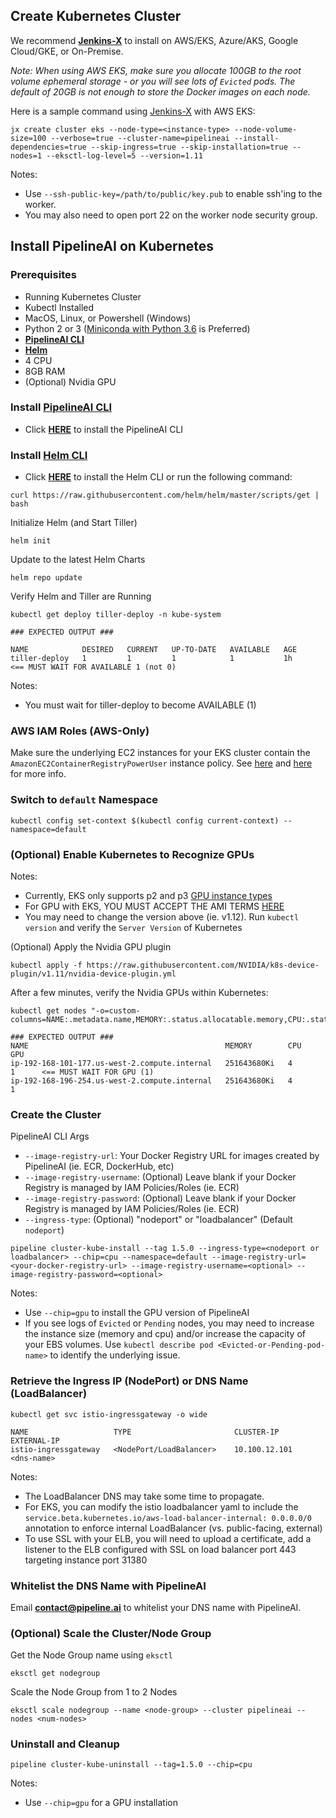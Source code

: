 ## Create Kubernetes Cluster
We recommend [**Jenkins-X**](https://jenkins-x.io/getting-started/install/) to install on AWS/EKS, Azure/AKS, Google Cloud/GKE, or On-Premise.

_Note: When using AWS EKS, make sure you allocate 100GB to the root volume ephemeral storage - or you will see lots of `Evicted` pods.  The default of 20GB is not enough to store the Docker images on each node._

Here is a sample command using [Jenkins-X](https://jenkins-x.io/commands/jx_create_cluster_eks/) with AWS EKS:
```
jx create cluster eks --node-type=<instance-type> --node-volume-size=100 --verbose=true --cluster-name=pipelineai --install-dependencies=true --skip-ingress=true --skip-installation=true --nodes=1 --eksctl-log-level=5 --version=1.11
```
Notes:
* Use `--ssh-public-key=/path/to/public/key.pub` to enable ssh'ing to the worker.  
* You may also need to open port 22 on the worker node security group.

## Install PipelineAI on Kubernetes
### Prerequisites
* Running Kubernetes Cluster
* Kubectl Installed
* MacOS, Linux, or Powershell (Windows)
* Python 2 or 3 ([Miniconda with Python 3.6](https://repo.continuum.io/miniconda/) is Preferred)
* [**PipelineAI CLI**]()
* [**Helm**](https://docs.helm.sh/using_helm/#installing-helm)
* 4 CPU
* 8GB RAM
* (Optional) Nvidia GPU

### Install [PipelineAI CLI](../README.md#install-pipelinecli)
* Click [**HERE**](../README.md#install-pipelinecli) to install the PipelineAI CLI

### Install [Helm CLI](https://docs.helm.sh/using_helm/#installing-helm)
* Click [**HERE**](https://docs.helm.sh/using_helm/#installing-helm) to install the Helm CLI or run the following command:
```
curl https://raw.githubusercontent.com/helm/helm/master/scripts/get | bash
```

Initialize Helm (and Start Tiller)
```
helm init
```

Update to the latest Helm Charts
```
helm repo update
```

Verify Helm and Tiller are Running
```
kubectl get deploy tiller-deploy -n kube-system

### EXPECTED OUTPUT ###

NAME            DESIRED   CURRENT   UP-TO-DATE   AVAILABLE   AGE
tiller-deploy   1         1         1            1           1h     <== MUST WAIT FOR AVAILABLE 1 (not 0)
```
Notes:
* You must wait for tiller-deploy to become AVAILABLE (1)

### AWS IAM Roles (AWS-Only)
Make sure the underlying EC2 instances for your EKS cluster contain the `AmazonEC2ContainerRegistryPowerUser` instance policy.   See [here](https://aws.amazon.com/blogs/security/easily-replace-or-attach-an-iam-role-to-an-existing-ec2-instance-by-using-the-ec2-console/) and [here](https://eksworkshop.com/logging/prereqs/) for more info.

### Switch to `default` Namespace
```
kubectl config set-context $(kubectl config current-context) --namespace=default
```

### (Optional) Enable Kubernetes to Recognize GPUs
Notes:
* Currently, EKS only supports p2 and p3 [GPU instance types](https://aws.amazon.com/marketplace/pp/B07GRHFXGM)
* For GPU with EKS, YOU MUST ACCEPT THE AMI TERMS [HERE](https://aws.amazon.com/marketplace/pp/B07GRHFXGM)
* You may need to change the version above (ie. v1.12).  Run `kubectl version` and verify the `Server Version` of Kubernetes

(Optional) Apply the Nvidia GPU plugin
```
kubectl apply -f https://raw.githubusercontent.com/NVIDIA/k8s-device-plugin/v1.11/nvidia-device-plugin.yml
```
After a few minutes, verify the Nvidia GPUs within Kubernetes:
```
kubectl get nodes "-o=custom-columns=NAME:.metadata.name,MEMORY:.status.allocatable.memory,CPU:.status.allocatable.cpu,GPU:.status.allocatable.nvidia\.com/gpu"

### EXPECTED OUTPUT ###
NAME                                            MEMORY        CPU      GPU
ip-192-168-101-177.us-west-2.compute.internal   251643680Ki   4        1      <== MUST WAIT FOR GPU (1)
ip-192-168-196-254.us-west-2.compute.internal   251643680Ki   4        1
```

### Create the Cluster 
PipelineAI CLI Args
* `--image-registry-url`: Your Docker Registry URL for images created by PipelineAI (ie. ECR, DockerHub, etc)
* `--image-registry-username`: (Optional) Leave blank if your Docker Registry is managed by IAM Policies/Roles (ie. ECR)
* `--image-registry-password`: (Optional) Leave blank if your Docker Registry is managed by IAM Policies/Roles (ie. ECR)
* `--ingress-type`:  (Optional) "nodeport" or "loadbalancer" (Default `nodeport`)
```
pipeline cluster-kube-install --tag 1.5.0 --ingress-type=<nodeport or loadbalancer> --chip=cpu --namespace=default --image-registry-url=<your-docker-registry-url> --image-registry-username=<optional> --image-registry-password=<optional>
```
Notes:  
* Use `--chip=gpu` to install the GPU version of PipelineAI
* If you see logs of `Evicted` or `Pending` nodes, you may need to increase the instance size (memory and cpu) and/or increase the capacity of your EBS volumes.  Use `kubectl describe pod <Evicted-or-Pending-pod-name>` to identify the underlying issue.

### Retrieve the Ingress IP (NodePort) or DNS Name (LoadBalancer) 
```
kubectl get svc istio-ingressgateway -o wide

NAME                   TYPE                       CLUSTER-IP      EXTERNAL-IP  
istio-ingressgateway   <NodePort/LoadBalancer>    10.100.12.101   <dns-name>
```
Notes:
* The LoadBalancer DNS may take some time to propagate.
* For EKS, you can modify the istio loadbalancer yaml to include the `service.beta.kubernetes.io/aws-load-balancer-internal: 0.0.0.0/0` annotation to enforce internal LoadBalancer (vs. public-facing, external)
* To use SSL with your ELB, you will need to upload a certificate, add a listener to the ELB configured with SSL on load balancer port 443 targeting instance port 31380

### Whitelist the DNS Name with PipelineAI
Email [**contact@pipeline.ai**](mailto:contact@pipeline.ai) to whitelist your DNS name with PipelineAI.

### (Optional) Scale the Cluster/Node Group
Get the Node Group name using `eksctl`
```
eksctl get nodegroup
```

Scale the Node Group from 1 to 2 Nodes
```
eksctl scale nodegroup --name <node-group> --cluster pipelineai --nodes <num-nodes>
```

### Uninstall and Cleanup
```
pipeline cluster-kube-uninstall --tag=1.5.0 --chip=cpu
```
Notes:
* Use `--chip=gpu` for a GPU installation
